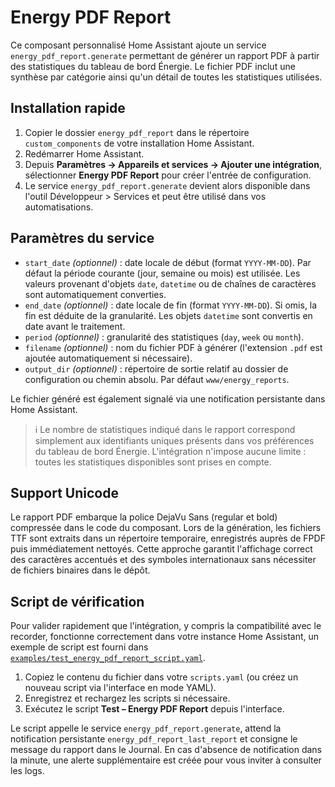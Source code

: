 # Energy PDF Report

Ce composant personnalisé Home Assistant ajoute un service `energy_pdf_report.generate` permettant de générer un rapport PDF à partir des statistiques du tableau de bord Énergie. Le fichier PDF inclut une synthèse par catégorie ainsi qu'un détail de toutes les statistiques utilisées.

## Installation rapide
1. Copier le dossier `energy_pdf_report` dans le répertoire `custom_components` de votre installation Home Assistant.
2. Redémarrer Home Assistant.
3. Depuis **Paramètres → Appareils et services → Ajouter une intégration**, sélectionner **Energy PDF Report** pour créer l'entrée de configuration.
4. Le service `energy_pdf_report.generate` devient alors disponible dans l'outil Développeur > Services et peut être utilisé dans vos automatisations.


## Paramètres du service
- `start_date` *(optionnel)* : date locale de début (format `YYYY-MM-DD`). Par défaut la période courante (jour, semaine ou mois) est utilisée. Les valeurs provenant d'objets `date`, `datetime` ou de chaînes de caractères sont automatiquement converties.
- `end_date` *(optionnel)* : date locale de fin (format `YYYY-MM-DD`). Si omis, la fin est déduite de la granularité. Les objets `datetime` sont convertis en date avant le traitement.
- `period` *(optionnel)* : granularité des statistiques (`day`, `week` ou `month`).
- `filename` *(optionnel)* : nom du fichier PDF à générer (l'extension `.pdf` est ajoutée automatiquement si nécessaire).
- `output_dir` *(optionnel)* : répertoire de sortie relatif au dossier de configuration ou chemin absolu. Par défaut `www/energy_reports`.

Le fichier généré est également signalé via une notification persistante dans Home Assistant.

> ℹ️ Le nombre de statistiques indiqué dans le rapport correspond simplement aux identifiants uniques présents dans vos préférences du tableau de bord Énergie. L'intégration n'impose aucune limite : toutes les statistiques disponibles sont prises en compte.

## Support Unicode

Le rapport PDF embarque la police DejaVu Sans (regular et bold) compressée dans
le code du composant. Lors de la génération, les fichiers TTF sont extraits dans
un répertoire temporaire, enregistrés auprès de FPDF puis immédiatement
nettoyés. Cette approche garantit l'affichage correct des caractères accentués
et des symboles internationaux sans nécessiter de fichiers binaires dans le
dépôt.

## Script de vérification
Pour valider rapidement que l'intégration, y compris la compatibilité avec le recorder,
fonctionne correctement dans votre instance Home Assistant, un exemple de script est
fourni dans [`examples/test_energy_pdf_report_script.yaml`](examples/test_energy_pdf_report_script.yaml).

1. Copiez le contenu du fichier dans votre `scripts.yaml` (ou créez un nouveau script via l'interface en mode YAML).
2. Enregistrez et rechargez les scripts si nécessaire.
3. Exécutez le script **Test – Energy PDF Report** depuis l'interface.

Le script appelle le service `energy_pdf_report.generate`, attend la notification
persistante `energy_pdf_report_last_report` et consigne le message du rapport dans le
Journal. En cas d'absence de notification dans la minute, une alerte supplémentaire
est créée pour vous inviter à consulter les logs.
